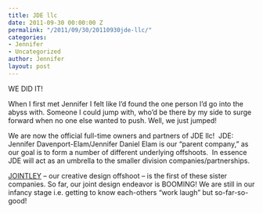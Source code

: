 ```yaml
---
title: JDE llc
date: 2011-09-30 00:00:00 Z
permalink: "/2011/09/30/20110930jde-llc/"
categories:
- Jennifer
- Uncategorized
author: Jennifer
layout: post
---
```


WE DID IT!

When I first met Jennifer I felt like I&#8217;d found the one person I&#8217;d go into the abyss with. Someone I could jump with, who&#8217;d be there by my side to surge forward when no one else wanted to push. Well, we just jumped!

We are now the official full-time owners and partners of JDE llc!  JDE: Jennifer Davenport-Elam/Jennifer Daniel Elam is our &#8220;parent company,&#8221; as our goal is to form a number of different underlying offshoots.  In essence JDE will act as an umbrella to the smaller division companies/partnerships.

[JOINTLEY](http://www.jointley.com/) &#8211; our creative design offshoot &#8211; is the first of these sister companies. So far, our joint design endeavor is BOOMING! We are still in our infancy stage i.e. getting to know each-others &#8220;work laugh&#8221; but so-far-so-good!

&nbsp;

<a rel="attachment wp-att-1121" href="/teamelam/assets/images/JDE-llc/1317395262000-missing.jpg" /></a>

&nbsp;

